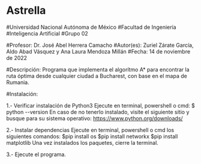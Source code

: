 # Astrella

#Universidad Nacional Autónoma de México
#Facultad de Ingeniería
#Inteligencia Artificial
#Grupo 02

#Profesor: Dr. José Abel Herrera Camacho
#Autor(es): Zuriel Zárate García, Aldo Abad Vásquez y Ana Laura Mendoza Millán
#Fecha: 14 de noviembre de 2022

#Descripción: Programa que implementa el algorítmo A* para encontrar 
             la ruta óptima desde cualquier ciudad a Bucharest, con
             base en el mapa de Rumania.
             

#Instalación: 

  1.- Verificar instalación de Python3
      Ejecute en terminal, powershell o cmd: $ python --version
      En caso de no tenerlo instalado, visite el siguiente sitio y busque para su sistema operativo: https://www.python.org/downloads/
  
  2.- Instalar dependencias
      Ejecute en terminal, powershell o cmd los siguientes comandos:
      $pip install os
      $pip install networkx
      $pip install matplotlib
      Una vez instalados los paquetes, cierre la terminal.
      
  3.- Ejecute el programa.
